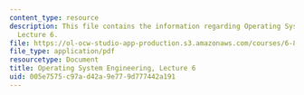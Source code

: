 ```yaml
---
content_type: resource
description: This file contains the information regarding Operating System Engineering,
  Lecture 6.
file: https://ol-ocw-studio-app-production.s3.amazonaws.com/courses/6-828-operating-system-engineering-fall-2012/005e7575c97ad42a9e779d777442a191_MIT6_828F12_lec6_notes.pdf
file_type: application/pdf
resourcetype: Document
title: Operating System Engineering, Lecture 6
uid: 005e7575-c97a-d42a-9e77-9d777442a191
---
```

